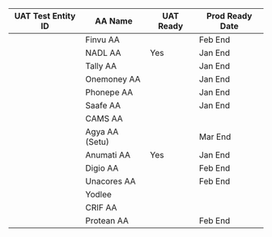 | UAT Test Entity ID    | AA Name          | UAT Ready | Prod Ready Date |
|------------------|------------------|-----------|------------------|
|   | Finvu AA         |        | Feb End          |
|                  | NADL AA          | Yes       | Jan End          |
|                  | Tally AA         |           | Jan End          |
|                  | Onemoney AA      |           | Jan End          |
|                  | Phonepe AA       |           | Jan End          |
|                  | Saafe AA         |           | Jan End          |
|                  | CAMS AA          |           |                  |
|                  | Agya AA (Setu)   |           |  Mar End                |
|                  | Anumati AA       | Yes       | Jan End          |
|                  | Digio AA         |           | Feb End          |
|                  | Unacores AA      |           | Feb End          |
|                  | Yodlee           |           |                  |
|                  | CRIF AA          |           |                  |
|                  | Protean AA       |           | Feb End          |
